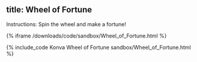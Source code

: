 title: Wheel of Fortune
---

Instructions: Spin the wheel and make a fortune!

{% iframe /downloads/code/sandbox/Wheel_of_Fortune.html %}

{% include_code Konva Wheel of Fortune sandbox/Wheel_of_Fortune.html %}